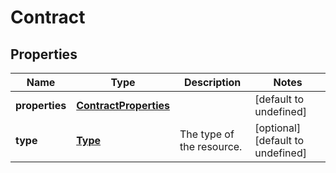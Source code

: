 # Contract

## Properties
| Name | Type | Description | Notes |
| ------------ | ------------- | ------------- | ------------- |
| **properties** | [**ContractProperties**](ContractProperties.md) |  | [default to undefined] |
| **type** | [**Type**](Type.md) | The type of the resource. | [optional] [default to undefined] |


